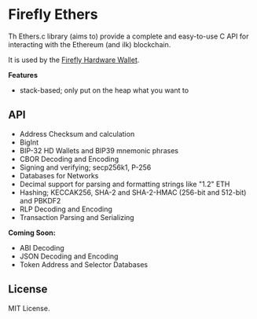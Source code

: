 Firefly Ethers
==============

Th Ethers.c library (aims to) provide a complete and easy-to-use C API
for interacting with the Ethereum (and ilk) blockchain.

It is used by the [Firefly Hardware Wallet](https://github.com/firefly/).


**Features**

- stack-based; only put on the heap what you want to

API
---

- Address Checksum and calculation
- BigInt
- BIP-32 HD Wallets and BIP39 mnemonic phrases
- CBOR Decoding and Encoding
- Signing and verifying; secp256k1, P-256
- Databases for Networks
- Decimal support for parsing and formatting strings like "1.2" ETH
- Hashing; KECCAK256, SHA-2 and SHA-2-HMAC (256-bit and 512-bit) and PBKDF2
- RLP Decoding and Encoding
- Transaction Parsing and Serializing

**Coming Soon:**

- ABI Decoding
- JSON Decoding and Encoding
- Token Address and Selector Databases


License
-------

MIT License.
